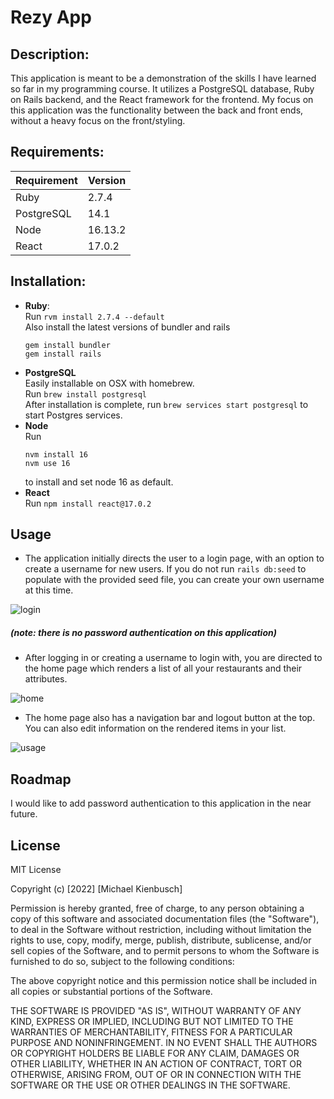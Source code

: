 # Rezy App
## Description:
This application is meant to be a demonstration of the skills I have learned so far in my programming course. It utilizes a PostgreSQL database, Ruby on Rails backend, and the React framework for the frontend. My focus on this application was the functionality between the back and front ends, without a heavy focus on the front/styling.  
## Requirements:  
| Requirement | Version |
| --- | --- |
| Ruby | 2.7.4 |
| PostgreSQL | 14.1 |
| Node | 16.13.2 |
| React | 17.0.2|

## Installation:
- **Ruby**:  
  Run `rvm install 2.7.4 --default`  
  Also install the latest versions of bundler and rails
  ```
  gem install bundler
  gem install rails
  ```
- **PostgreSQL**  
  Easily installable on OSX with homebrew.  
  Run `brew install postgresql`  
  After installation is complete, run `brew services start postgresql` to start Postgres services.  
- **Node**  
  Run
  ```
  nvm install 16
  nvm use 16
  ```
  to install and set node 16 as default. 
- **React**  
  Run `npm install react@17.0.2`


## Usage
- The application initially directs the user to a login page, with an option to create a username for new users. If you do not run `rails db:seed` to populate with the provided seed file, you can create your own username at this time.  
  
![login](./images/login.png)  
##### (note: there is no password authentication on this application)

- After logging in or creating a username to login with, you are directed to the home page which renders a list of all your restaurants and their attributes.  
  
![home](./images/home.png)  
- The home page also has a navigation bar and logout button at the top. You can also edit information on the rendered items in your list.  
  
![usage](./images/usageGif.gif)  
## Roadmap  
I would like to add password authentication to this application in the near future. 
## License
MIT License

Copyright (c) [2022] [Michael Kienbusch]

Permission is hereby granted, free of charge, to any person obtaining a copy
of this software and associated documentation files (the "Software"), to deal
in the Software without restriction, including without limitation the rights
to use, copy, modify, merge, publish, distribute, sublicense, and/or sell
copies of the Software, and to permit persons to whom the Software is
furnished to do so, subject to the following conditions:

The above copyright notice and this permission notice shall be included in all
copies or substantial portions of the Software.

THE SOFTWARE IS PROVIDED "AS IS", WITHOUT WARRANTY OF ANY KIND, EXPRESS OR
IMPLIED, INCLUDING BUT NOT LIMITED TO THE WARRANTIES OF MERCHANTABILITY,
FITNESS FOR A PARTICULAR PURPOSE AND NONINFRINGEMENT. IN NO EVENT SHALL THE
AUTHORS OR COPYRIGHT HOLDERS BE LIABLE FOR ANY CLAIM, DAMAGES OR OTHER
LIABILITY, WHETHER IN AN ACTION OF CONTRACT, TORT OR OTHERWISE, ARISING FROM,
OUT OF OR IN CONNECTION WITH THE SOFTWARE OR THE USE OR OTHER DEALINGS IN THE
SOFTWARE.